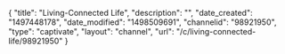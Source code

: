 {
    "title": "Living-Connected Life",
    "description": "",
    "date_created": "1497448178",
    "date_modified": "1498509691",
    "channelid": "98921950",
    "type": "captivate",
    "layout": "channel",
    "url": "\/c\/living-connected-life\/98921950"
}